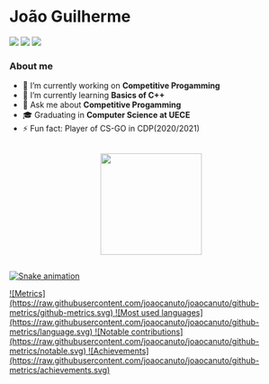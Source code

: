 # João Guilherme
<div> 
  <a href="https://www.instagram.com/joaogcanuto/" target="_blank"><img src="https://img.shields.io/badge/-Instagram-%23E4405F?style=for-the-badge&logo=instagram&logoColor=white" target="_blank"></a>
  <a href = "mailto:joaogacanuto@gmail.com"><img src="https://img.shields.io/badge/-Gmail-%23333?style=for-the-badge&logo=gmail&logoColor=white" target="_blank"></a>
  <a href="https://www.linkedin.com/in/joão-guilherme-araujo-canuto-294084207" target="_blank"><img src="https://img.shields.io/badge/-LinkedIn-%230077B5?style=for-the-badge&logo=linkedin&logoColor=white" target="_blank"></a> 
 
</div>

### About me
- 🔭 I’m currently working on **Competitive Progamming**
- 🌱 I’m currently learning **Basics of C++**
- 💬 Ask me about **Competitive Progamming**
- 🎓 Graduating in **Computer Science at UECE**
- ⚡ Fun fact: Player of CS-GO in CDP(2020/2021)
  
## 

<div align="center">
  <a href="https://github.com/joaocanuto">
  <img height="180em" src="https://github-readme-stats.vercel.app/api?username=joaocanuto&show_icons=true&theme=merko&include_all_commits=true&count_private=true"/>
</div>
  
##
 
<div> 
 
   ![Snake animation](https://github.com/joaocanuto/joaocanuto/blob/output/github-contribution-grid-snake.svg)
</div>
 </div>
![Metrics](https://raw.githubusercontent.com/joaocanuto/joaocanuto/github-metrics/github-metrics.svg)
![Most used languages](https://raw.githubusercontent.com/joaocanuto/joaocanuto/github-metrics/language.svg)
![Notable contributions](https://raw.githubusercontent.com/joaocanuto/joaocanuto/github-metrics/notable.svg)
![Achievements](https://raw.githubusercontent.com/joaocanuto/joaocanuto/github-metrics/achievements.svg)
</div>
